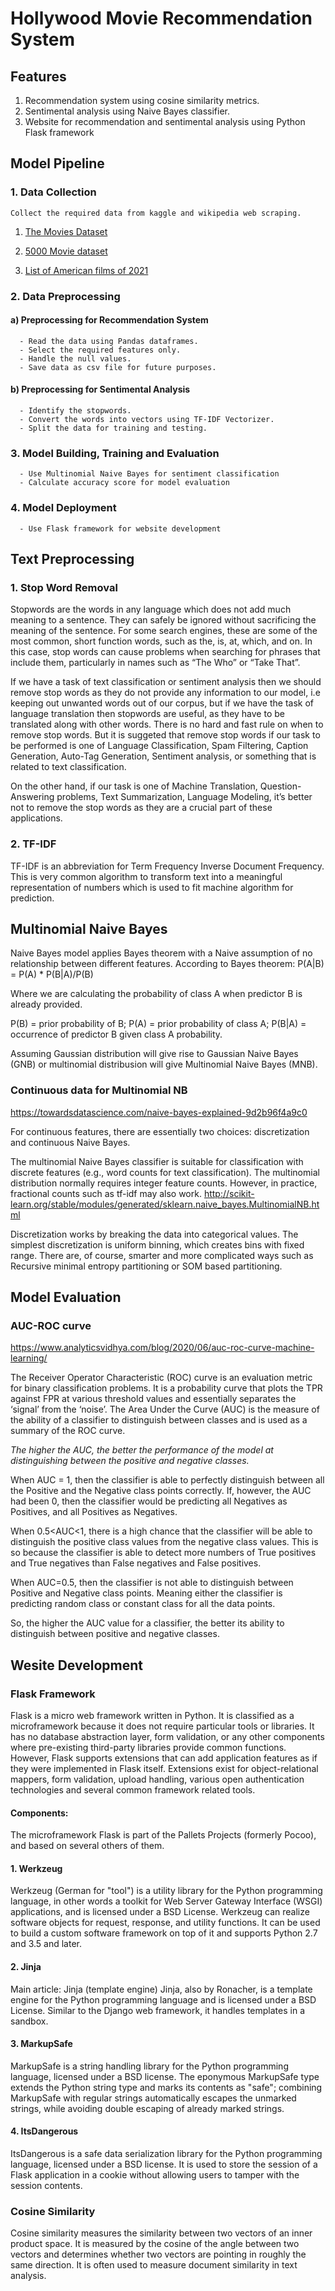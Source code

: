 # Hollywood Movie Recommendation System

## Features
  1. Recommendation system using cosine similarity metrics.
  2. Sentimental analysis using Naive Bayes classifier. 
  3. Website for recommendation and sentimental analysis using Python Flask framework

## Model Pipeline
### 1. Data Collection
    Collect the required data from kaggle and wikipedia web scraping.
    
1. [The Movies Dataset](https://www.kaggle.com/rounakbanik/the-movies-dataset)

    
2. [5000 Movie dataset](https://www.kaggle.com/carolzhangdc/imdb-5000-movie-dataset)

    
3. [List of American films of 2021](https://en.wikipedia.org/wiki/List_of_American_films_of_2021)  
    
### 2. Data Preprocessing
####  a) Preprocessing for Recommendation System
      - Read the data using Pandas dataframes.
      - Select the required features only.
      - Handle the null values.
      - Save data as csv file for future purposes.
####  b) Preprocessing for Sentimental Analysis
      - Identify the stopwords.
      - Convert the words into vectors using TF-IDF Vectorizer.
      - Split the data for training and testing.
### 3. Model Building, Training and Evaluation 
      - Use Multinomial Naive Bayes for sentiment classification 
      - Calculate accuracy score for model evaluation
### 4. Model Deployment
      - Use Flask framework for website development

## Text Preprocessing
### 1. Stop Word Removal
Stopwords are the words in any language which does not add much meaning to a sentence. They can safely be ignored without sacrificing the meaning of the sentence. For some search engines, these are some of the most common, short function words, such as the, is, at, which, and on. In this case, stop words can cause problems when searching for phrases that include them, particularly in names such as “The Who” or “Take That”.

If we have a task of text classification or sentiment analysis then we should remove stop words as they do not provide any information to our model, i.e keeping out unwanted words out of our corpus, but if we have the task of language translation then stopwords are useful, as they have to be translated along with other words.
There is no hard and fast rule on when to remove stop words. But it is suggeted that remove stop words if our task to be performed is one of Language Classification, Spam Filtering, Caption Generation, Auto-Tag Generation, Sentiment analysis, or something that is related to text classification.

On the other hand, if our task is one of Machine Translation, Question-Answering problems, Text Summarization, Language Modeling, it’s better not to remove the stop words as they are a crucial part of these applications.

### 2. TF-IDF
TF-IDF is an abbreviation for Term Frequency Inverse Document Frequency. This is very common algorithm to transform text into a meaningful representation of numbers which is used to fit machine algorithm for prediction.

## Multinomial Naive Bayes
  Naive Bayes model applies Bayes theorem with a Naive assumption of no relationship between different features. According to Bayes theorem:
P(A|B) = P(A) * P(B|A)/P(B)

Where we are calculating the probability of class A when predictor B is already provided.

P(B) = prior probability of B; P(A) = prior probability of class A; P(B|A) = occurrence of predictor B given class A probability.

  Assuming Gaussian distribution will give rise to Gaussian Naive Bayes (GNB) or multinomial distribusion will give Multinomial Naive Bayes (MNB).

### Continuous data for Multinomial NB 
https://towardsdatascience.com/naive-bayes-explained-9d2b96f4a9c0
[](https://towardsdatascience.com/naive-bayes-explained-9d2b96f4a9c0)

 For continuous features, there are essentially two choices: discretization and continuous Naive Bayes.
 
 The multinomial Naive Bayes classifier is suitable for classification with discrete features (e.g., word counts for text classification). The multinomial distribution normally requires integer feature counts. However, in practice, fractional counts such as tf-idf may also work. http://scikit-learn.org/stable/modules/generated/sklearn.naive_bayes.MultinomialNB.html
[](http://scikit-learn.org/stable/modules/generated/sklearn.naive_bayes.MultinomialNB.html)
 
Discretization works by breaking the data into categorical values. The simplest discretization is uniform binning, which creates bins with fixed range. There are, of course, smarter and more complicated ways such as Recursive minimal entropy partitioning or SOM based partitioning.
  
## Model Evaluation
### AUC-ROC curve
https://www.analyticsvidhya.com/blog/2020/06/auc-roc-curve-machine-learning/
[](https://www.analyticsvidhya.com/blog/2020/06/auc-roc-curve-machine-learning/)

  The Receiver Operator Characteristic (ROC) curve is an evaluation metric for binary classification problems. It is a probability curve that plots the TPR against FPR at various threshold values and essentially separates the ‘signal’ from the ‘noise’. The Area Under the Curve (AUC) is the measure of the ability of a classifier to distinguish between classes and is used as a summary of the ROC curve.

_The higher the AUC, the better the performance of the model at distinguishing between the positive and negative classes._

When AUC = 1, then the classifier is able to perfectly distinguish between all the Positive and the Negative class points correctly. If, however, the AUC had been 0, then the classifier would be predicting all Negatives as Positives, and all Positives as Negatives.

When 0.5<AUC<1, there is a high chance that the classifier will be able to distinguish the positive class values from the negative class values. This is so because the classifier is able to detect more numbers of True positives and True negatives than False negatives and False positives.

When AUC=0.5, then the classifier is not able to distinguish between Positive and Negative class points. Meaning either the classifier is predicting random class or constant class for all the data points.

So, the higher the AUC value for a classifier, the better its ability to distinguish between positive and negative classes. 
 
 ## Wesite Development 
 ### Flask Framework
 Flask is a micro web framework written in Python. It is classified as a microframework because it does not require particular tools or libraries. It has no database abstraction layer, form validation, or any other components where pre-existing third-party libraries provide common functions. However, Flask supports extensions that can add application features as if they were implemented in Flask itself. Extensions exist for object-relational mappers, form validation, upload handling, various open authentication technologies and several common framework related tools.

#### Components:
The microframework Flask is part of the Pallets Projects (formerly Pocoo), and based on several others of them.

#### 1. Werkzeug
Werkzeug (German for "tool") is a utility library for the Python programming language, in other words a toolkit for Web Server Gateway Interface (WSGI) applications, and is licensed under a BSD License. Werkzeug can realize software objects for request, response, and utility functions. It can be used to build a custom software framework on top of it and supports Python 2.7 and 3.5 and later.

#### 2. Jinja
Main article: Jinja (template engine)
Jinja, also by Ronacher, is a template engine for the Python programming language and is licensed under a BSD License. Similar to the Django web framework, it handles templates in a sandbox.

#### 3. MarkupSafe
MarkupSafe is a string handling library for the Python programming language, licensed under a BSD license. The eponymous MarkupSafe type extends the Python string type and marks its contents as "safe"; combining MarkupSafe with regular strings automatically escapes the unmarked strings, while avoiding double escaping of already marked strings.

#### 4. ItsDangerous
ItsDangerous is a safe data serialization library for the Python programming language, licensed under a BSD license. It is used to store the session of a Flask application in a cookie without allowing users to tamper with the session contents.

### Cosine Similarity
  Cosine similarity measures the similarity between two vectors of an inner product space. It is measured by the cosine of the angle between two vectors and determines whether two vectors are pointing in roughly the same direction. It is often used to measure document similarity in text analysis. 

